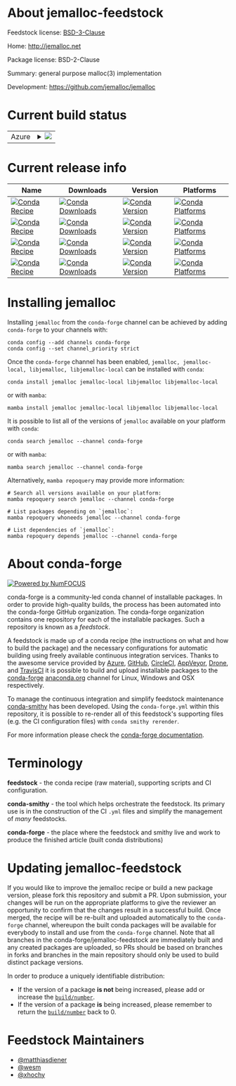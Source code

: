 About jemalloc-feedstock
========================

Feedstock license: [BSD-3-Clause](https://github.com/conda-forge/jemalloc-feedstock/blob/main/LICENSE.txt)

Home: http://jemalloc.net

Package license: BSD-2-Clause

Summary: general purpose malloc(3) implementation

Development: https://github.com/jemalloc/jemalloc

Current build status
====================


<table>
    
  <tr>
    <td>Azure</td>
    <td>
      <details>
        <summary>
          <a href="https://dev.azure.com/conda-forge/feedstock-builds/_build/latest?definitionId=477&branchName=main">
            <img src="https://dev.azure.com/conda-forge/feedstock-builds/_apis/build/status/jemalloc-feedstock?branchName=main">
          </a>
        </summary>
        <table>
          <thead><tr><th>Variant</th><th>Status</th></tr></thead>
          <tbody><tr>
              <td>linux_64</td>
              <td>
                <a href="https://dev.azure.com/conda-forge/feedstock-builds/_build/latest?definitionId=477&branchName=main">
                  <img src="https://dev.azure.com/conda-forge/feedstock-builds/_apis/build/status/jemalloc-feedstock?branchName=main&jobName=linux&configuration=linux%20linux_64_" alt="variant">
                </a>
              </td>
            </tr><tr>
              <td>linux_aarch64</td>
              <td>
                <a href="https://dev.azure.com/conda-forge/feedstock-builds/_build/latest?definitionId=477&branchName=main">
                  <img src="https://dev.azure.com/conda-forge/feedstock-builds/_apis/build/status/jemalloc-feedstock?branchName=main&jobName=linux&configuration=linux%20linux_aarch64_" alt="variant">
                </a>
              </td>
            </tr><tr>
              <td>linux_ppc64le</td>
              <td>
                <a href="https://dev.azure.com/conda-forge/feedstock-builds/_build/latest?definitionId=477&branchName=main">
                  <img src="https://dev.azure.com/conda-forge/feedstock-builds/_apis/build/status/jemalloc-feedstock?branchName=main&jobName=linux&configuration=linux%20linux_ppc64le_" alt="variant">
                </a>
              </td>
            </tr><tr>
              <td>osx_64</td>
              <td>
                <a href="https://dev.azure.com/conda-forge/feedstock-builds/_build/latest?definitionId=477&branchName=main">
                  <img src="https://dev.azure.com/conda-forge/feedstock-builds/_apis/build/status/jemalloc-feedstock?branchName=main&jobName=osx&configuration=osx%20osx_64_" alt="variant">
                </a>
              </td>
            </tr><tr>
              <td>osx_arm64</td>
              <td>
                <a href="https://dev.azure.com/conda-forge/feedstock-builds/_build/latest?definitionId=477&branchName=main">
                  <img src="https://dev.azure.com/conda-forge/feedstock-builds/_apis/build/status/jemalloc-feedstock?branchName=main&jobName=osx&configuration=osx%20osx_arm64_" alt="variant">
                </a>
              </td>
            </tr>
          </tbody>
        </table>
      </details>
    </td>
  </tr>
</table>

Current release info
====================

| Name | Downloads | Version | Platforms |
| --- | --- | --- | --- |
| [![Conda Recipe](https://img.shields.io/badge/recipe-jemalloc-green.svg)](https://anaconda.org/conda-forge/jemalloc) | [![Conda Downloads](https://img.shields.io/conda/dn/conda-forge/jemalloc.svg)](https://anaconda.org/conda-forge/jemalloc) | [![Conda Version](https://img.shields.io/conda/vn/conda-forge/jemalloc.svg)](https://anaconda.org/conda-forge/jemalloc) | [![Conda Platforms](https://img.shields.io/conda/pn/conda-forge/jemalloc.svg)](https://anaconda.org/conda-forge/jemalloc) |
| [![Conda Recipe](https://img.shields.io/badge/recipe-jemalloc--local-green.svg)](https://anaconda.org/conda-forge/jemalloc-local) | [![Conda Downloads](https://img.shields.io/conda/dn/conda-forge/jemalloc-local.svg)](https://anaconda.org/conda-forge/jemalloc-local) | [![Conda Version](https://img.shields.io/conda/vn/conda-forge/jemalloc-local.svg)](https://anaconda.org/conda-forge/jemalloc-local) | [![Conda Platforms](https://img.shields.io/conda/pn/conda-forge/jemalloc-local.svg)](https://anaconda.org/conda-forge/jemalloc-local) |
| [![Conda Recipe](https://img.shields.io/badge/recipe-libjemalloc-green.svg)](https://anaconda.org/conda-forge/libjemalloc) | [![Conda Downloads](https://img.shields.io/conda/dn/conda-forge/libjemalloc.svg)](https://anaconda.org/conda-forge/libjemalloc) | [![Conda Version](https://img.shields.io/conda/vn/conda-forge/libjemalloc.svg)](https://anaconda.org/conda-forge/libjemalloc) | [![Conda Platforms](https://img.shields.io/conda/pn/conda-forge/libjemalloc.svg)](https://anaconda.org/conda-forge/libjemalloc) |
| [![Conda Recipe](https://img.shields.io/badge/recipe-libjemalloc--local-green.svg)](https://anaconda.org/conda-forge/libjemalloc-local) | [![Conda Downloads](https://img.shields.io/conda/dn/conda-forge/libjemalloc-local.svg)](https://anaconda.org/conda-forge/libjemalloc-local) | [![Conda Version](https://img.shields.io/conda/vn/conda-forge/libjemalloc-local.svg)](https://anaconda.org/conda-forge/libjemalloc-local) | [![Conda Platforms](https://img.shields.io/conda/pn/conda-forge/libjemalloc-local.svg)](https://anaconda.org/conda-forge/libjemalloc-local) |

Installing jemalloc
===================

Installing `jemalloc` from the `conda-forge` channel can be achieved by adding `conda-forge` to your channels with:

```
conda config --add channels conda-forge
conda config --set channel_priority strict
```

Once the `conda-forge` channel has been enabled, `jemalloc, jemalloc-local, libjemalloc, libjemalloc-local` can be installed with `conda`:

```
conda install jemalloc jemalloc-local libjemalloc libjemalloc-local
```

or with `mamba`:

```
mamba install jemalloc jemalloc-local libjemalloc libjemalloc-local
```

It is possible to list all of the versions of `jemalloc` available on your platform with `conda`:

```
conda search jemalloc --channel conda-forge
```

or with `mamba`:

```
mamba search jemalloc --channel conda-forge
```

Alternatively, `mamba repoquery` may provide more information:

```
# Search all versions available on your platform:
mamba repoquery search jemalloc --channel conda-forge

# List packages depending on `jemalloc`:
mamba repoquery whoneeds jemalloc --channel conda-forge

# List dependencies of `jemalloc`:
mamba repoquery depends jemalloc --channel conda-forge
```


About conda-forge
=================

[![Powered by
NumFOCUS](https://img.shields.io/badge/powered%20by-NumFOCUS-orange.svg?style=flat&colorA=E1523D&colorB=007D8A)](https://numfocus.org)

conda-forge is a community-led conda channel of installable packages.
In order to provide high-quality builds, the process has been automated into the
conda-forge GitHub organization. The conda-forge organization contains one repository
for each of the installable packages. Such a repository is known as a *feedstock*.

A feedstock is made up of a conda recipe (the instructions on what and how to build
the package) and the necessary configurations for automatic building using freely
available continuous integration services. Thanks to the awesome service provided by
[Azure](https://azure.microsoft.com/en-us/services/devops/), [GitHub](https://github.com/),
[CircleCI](https://circleci.com/), [AppVeyor](https://www.appveyor.com/),
[Drone](https://cloud.drone.io/welcome), and [TravisCI](https://travis-ci.com/)
it is possible to build and upload installable packages to the
[conda-forge](https://anaconda.org/conda-forge) [anaconda.org](https://anaconda.org/)
channel for Linux, Windows and OSX respectively.

To manage the continuous integration and simplify feedstock maintenance
[conda-smithy](https://github.com/conda-forge/conda-smithy) has been developed.
Using the ``conda-forge.yml`` within this repository, it is possible to re-render all of
this feedstock's supporting files (e.g. the CI configuration files) with ``conda smithy rerender``.

For more information please check the [conda-forge documentation](https://conda-forge.org/docs/).

Terminology
===========

**feedstock** - the conda recipe (raw material), supporting scripts and CI configuration.

**conda-smithy** - the tool which helps orchestrate the feedstock.
                   Its primary use is in the construction of the CI ``.yml`` files
                   and simplify the management of *many* feedstocks.

**conda-forge** - the place where the feedstock and smithy live and work to
                  produce the finished article (built conda distributions)


Updating jemalloc-feedstock
===========================

If you would like to improve the jemalloc recipe or build a new
package version, please fork this repository and submit a PR. Upon submission,
your changes will be run on the appropriate platforms to give the reviewer an
opportunity to confirm that the changes result in a successful build. Once
merged, the recipe will be re-built and uploaded automatically to the
`conda-forge` channel, whereupon the built conda packages will be available for
everybody to install and use from the `conda-forge` channel.
Note that all branches in the conda-forge/jemalloc-feedstock are
immediately built and any created packages are uploaded, so PRs should be based
on branches in forks and branches in the main repository should only be used to
build distinct package versions.

In order to produce a uniquely identifiable distribution:
 * If the version of a package **is not** being increased, please add or increase
   the [``build/number``](https://docs.conda.io/projects/conda-build/en/latest/resources/define-metadata.html#build-number-and-string).
 * If the version of a package **is** being increased, please remember to return
   the [``build/number``](https://docs.conda.io/projects/conda-build/en/latest/resources/define-metadata.html#build-number-and-string)
   back to 0.

Feedstock Maintainers
=====================

* [@matthiasdiener](https://github.com/matthiasdiener/)
* [@wesm](https://github.com/wesm/)
* [@xhochy](https://github.com/xhochy/)


